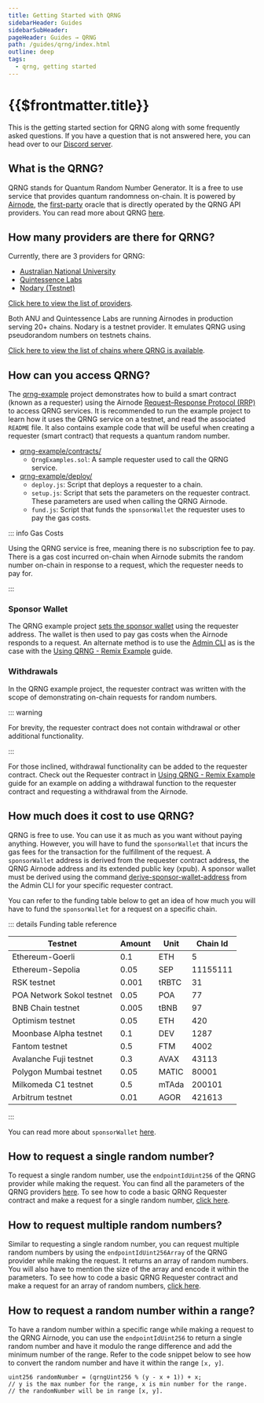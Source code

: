 ```yaml
---
title: Getting Started with QRNG
sidebarHeader: Guides
sidebarSubHeader:
pageHeader: Guides → QRNG
path: /guides/qrng/index.html
outline: deep
tags:
  - qrng, getting started
---
```


<PageHeader/>

<SearchHighlight/>

<FlexStartTag/>

# {{$frontmatter.title}}

This is the getting started section for QRNG along with some frequently asked
questions. If you have a question that is not answered here, you can head over
to our [Discord server](https://discord.com/invite/qnRrcfnm5W).

## What is the QRNG?

QRNG stands for Quantum Random Number Generator. It is a free to use service
that provides quantum randomness on-chain. It is powered by
[Airnode](/reference/airnode/latest/understand/index.md/), the
[first-party](/explore/airnode/why-first-party-oracles.md) oracle that is
directly operated by the QRNG API providers. You can read more about QRNG
[here](/reference/qrng/index.md/).

## How many providers are there for QRNG?

Currently, there are 3 providers for QRNG:

- [Australian National University<ExternalLinkImage/>](https://quantumnumbers.anu.edu.au/)
- [Quintessence Labs<ExternalLinkImage/>](https://www.quintessencelabs.com/)
- [Nodary (Testnet)<ExternalLinkImage/>](https://nodary.io/)

[Click here to view the list of providers](/reference/qrng/providers.md).

Both ANU and Quintessence Labs are running Airnodes in production serving 20+
chains. Nodary is a testnet provider. It emulates QRNG using pseudorandom
numbers on testnets chains.

[Click here to view the list of chains where QRNG is available](/reference/qrng/chains.md).

## How can you access QRNG?

The [qrng-example<ExternalLinkImage/>](https://github.com/api3dao/qrng-example/)
project demonstrates how to build a smart contract (known as a requester) using
the Airnode
[Request–Response Protocol (RRP)](/reference/airnode/latest/concepts/index.md)
to access QRNG services. It is recommended to run the example project to learn
how it uses the QRNG service on a testnet, and read the associated `README`
file. It also contains example code that will be useful when creating a
requester (smart contract) that requests a quantum random number.

- [qrng-example/contracts/<ExternalLinkImage/>](https://github.com/api3dao/qrng-example/tree/main/contracts)
  - `QrngExamples.sol`: A sample requester used to call the QRNG service.
- [qrng-example/deploy/<ExternalLinkImage/>](https://github.com/api3dao/qrng-example/tree/main/deploy)
  - `deploy.js`: Script that deploys a requester to a chain.
  - `setup.js`: Script that sets the parameters on the requester contract. These
    parameters are used when calling the QRNG Airnode.
  - `fund.js`: Script that funds the `sponsorWallet` the requester uses to pay
    the gas costs.

::: info Gas Costs

Using the QRNG service is free, meaning there is no subscription fee to pay.
There is a gas cost incurred on-chain when Airnode submits the random number
on-chain in response to a request, which the requester needs to pay for.

:::

### Sponsor Wallet

The QRNG example project
[sets the sponsor wallet<ExternalLinkImage/>](https://github.com/api3dao/qrng-example/blob/main/deploy/2_setup.js#L11-L28)
using the requester address. The wallet is then used to pay gas costs when the
Airnode responds to a request. An alternate method is to use the
[Admin CLI](/reference/airnode/latest/packages/admin-cli.md) as is the case with
the [Using QRNG - Remix Example](/guides/qrng/qrng-remix/index.md/) guide.

<SponsorWalletWarning/>

### Withdrawals

In the QRNG example project, the requester contract was written with the scope
of demonstrating on-chain requests for random numbers.

::: warning

For brevity, the requester contract does not contain withdrawal or other
additional functionality.

:::

For those inclined, withdrawal functionality can be added to the requester
contract. Check out the Requester contract in
[Using QRNG - Remix Example](/guides/qrng/qrng-remix/index.md#_7-withdrawing-funds-from-the-sponsorwallet-optional)
guide for an example on adding a withdrawal function to the requester contract
and requesting a withdrawal from the Airnode.

## How much does it cost to use QRNG?

QRNG is free to use. You can use it as much as you want without paying anything.
However, you will have to fund the `sponsorWallet` that incurs the gas fees for
the transaction for the fulfillment of the request. A `sponsorWallet` address is
derived from the requester contract address, the QRNG Airnode address and its
extended public key (xpub). A sponsor wallet must be derived using the command
[derive-sponsor-wallet-address](/reference/airnode/latest/packages/admin-cli.md#derive-sponsor-wallet-address)
from the Admin CLI for your specific requester contract.

You can refer to the funding table below to get an idea of how much you will
have to fund the `sponsorWallet` for a request on a specific chain.

::: details Funding table reference

| Testnet                   | Amount | Unit  | Chain Id |
| ------------------------- | ------ | ----- | -------- |
| Ethereum-Goerli           | 0.1    | ETH   | 5        |
| Ethereum-Sepolia          | 0.05   | SEP   | 11155111 |
| RSK testnet               | 0.001  | tRBTC | 31       |
| POA Network Sokol testnet | 0.05   | POA   | 77       |
| BNB Chain testnet         | 0.005  | tBNB  | 97       |
| Optimism testnet          | 0.05   | ETH   | 420      |
| Moonbase Alpha testnet    | 0.1    | DEV   | 1287     |
| Fantom testnet            | 0.5    | FTM   | 4002     |
| Avalanche Fuji testnet    | 0.3    | AVAX  | 43113    |
| Polygon Mumbai testnet    | 0.05   | MATIC | 80001    |
| Milkomeda C1 testnet      | 0.5    | mTAda | 200101   |
| Arbitrum testnet          | 0.01   | AGOR  | 421613   |

:::

You can read more about `sponsorWallet`
[here](/reference/airnode/latest/concepts/sponsor.md#sponsorwallet).

## How to request a single random number?

To request a single random number, use the `endpointIdUint256` of the QRNG
provider while making the request. You can find all the parameters of the QRNG
providers [here](/reference/qrng/providers.md). To see how to code a basic QRNG
Requester contract and make a request for a single random number,
[click here](/guides/qrng/qrng-remix/index.md#to-request-a-single-random-number).

## How to request multiple random numbers?

Similar to requesting a single random number, you can request multiple random
numbers by using the `endpointIdUint256Array` of the QRNG provider while making
the request. It returns an array of random numbers. You will also have to
mention the size of the array and encode it within the parameters. To see how to
code a basic QRNG Requester contract and make a request for an array of random
numbers,
[click here](/guides/qrng/qrng-remix/index.md#to-request-an-array-of-random-numbers).

## How to request a random number within a range?

To have a random number within a specific range while making a request to the
QRNG Airnode, you can use the `endpointIdUint256` to return a single random
number and have it modulo the range difference and add the minimum number of the
range. Refer to the code snippet below to see how to convert the random number
and have it within the range `[x, y]`.

```solidity
uint256 randomNumber = (qrngUint256 % (y - x + 1)) + x;
// y is the max number for the range, x is min number for the range.
// the randomNumber will be in range [x, y].
```

<FlexEndTag/>
